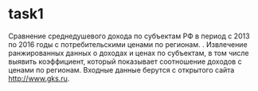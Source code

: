 # task1

Сравнение среднедушевого дохода по субъектам РФ в период с 2013 по 2016 годы с потребительскими ценами по регионам. . Извлечение ранжированных данных о доходах и ценах по субъектам, в том числе выявить коэффициент, который показывает соотношение доходов с ценами по регионам. Входные данные берутся с открытого сайта http://www.gks.ru.
